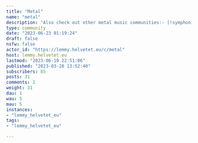 ```yaml
---
title: "Metal" 
name: "metal"
description: "Also check out other metal music communities:- [!symphonicmetal@lemmy.helvetet.eu](https://lemmy.helvetet.eu/c/symphonicmetal)- [!folkmetal@lemmy.helvetet.eu](https://lemmy.helvetet.eu/c/folkmetal)- [!deathcore@lemmy.ml](https://lemmy.ml/c/deathcore)- [!deathmetal@lemmy.ml](https://lemmy.ml/c/deathmetal)"
type: community
date: "2023-06-23 01:19:24"
draft: false
nsfw: false
actor_id: "https://lemmy.helvetet.eu/c/metal"
host: lemmy.helvetet.eu
lastmod: "2023-06-10 22:51:06"
published: "2023-03-28 13:52:40"
subscribers: 85
posts: 31
comments: 2
weight: 31
dau: 1
wau: 5
mau: 5
instances:
- "lemmy_helvetet_eu"
tags: 
- "lemmy_helvetet_eu"

---
```


